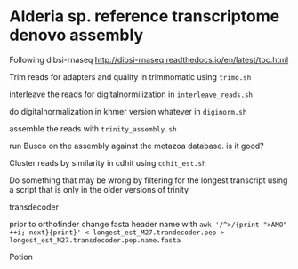 # Alderia sp. reference transcriptome denovo assembly

Following dibsi-rnaseq http://dibsi-rnaseq.readthedocs.io/en/latest/toc.html

Trim reads for adapters and quality in trimmomatic using `trimo.sh`

interleave the reads for digitalnormilization in `interleave_reads.sh`

do digitalnormalization in khmer version whatever in `diginorm.sh`

assemble the reads with `trinity_assembly.sh`

run Busco on the assembly against the metazoa database. is it good?

Cluster reads by similarity in cdhit using `cdhit_est.sh`

Do something that may be wrong by filtering for the longest transcript using a script that is only in the older versions of trinity

transdecoder

prior to orthofinder change fasta header name with `awk '/^>/{print ">AMO" ++i; next}{print}' < longest_est_M27.trandecoder.pep > longest_est_M27.transdecoder.pep.name.fasta`

Potion


